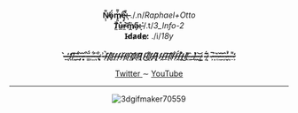 <article>
  <p align="center">
    <b>N̸̙̹͌ö̴̡́m̸̡͈͐͌ę̴̧͒͘:̶̩̀͊</b> ./.n/<i>Raphael+Otto</i> <br>
    <b>T̸̤̄ů̶̲r̷̼͝m̸̭̈a̴̗̋:̶̞͘</b> /.t/<i>3_Info-2</i> <br>
    <b>I̴d̸a̷d̴e̷:̷</b> ./i/<i>18y</i> <br>
    <br>
    <b>-̶͍̀-̶̨̓-̸̞̒-̸̤̎-̵̬͠-̶͍͋-̶̡̆-̷̥̆-̶̣͒-̴̳̈́-̶̜́-̶̤͋-̶͆ͅ-̷̢͋-̷͓͗-̶͔̚/̴̧͊/̸̮̊/̴͖̽/̵̞͛/̴̠̇/̶̗̌/̸̈ͅ/̵̤̈/̸̡͝/̸̞́/̵̼͊/̸͉͆/̴̋͜/̸̝͌/̷̡̽/̶̹̋/̸͕͛/̴̯̽/̵̲͐/̷͠ͅ/̸̹̐/̶̜͋/̵̯̈́/̶̬͒/̶̀͜/̸͎̾-̴͖̀-̷̲̏-̸̗̾-̶̭̉-̶͚͝-̷͍̈́-̴̤͂-̷͙͊-̷͕̅-̶͓͆-̶̜̽-̷̼̌-̴̪͊-̶̩̂-̷̬̚-̵͓̉-̶̠͌-̷͕̒</b>
  </p>
  <p align="center">
    <a href="https://twitter.com/Raphis_____"> Twitter </a>
     ∼
    <a href="https://www.youtube.com/channel/UCRiaivH1MtlQhBzdoqcleJw"> YouTube </a>
  </p>
<hr>
 <div align="center">
   
  ![3dgifmaker70559](https://user-images.githubusercontent.com/101464708/183543934-44ea38f9-9f08-4c75-b7e5-bc507f318e33.gif)
  
 </div>
</article>
  
